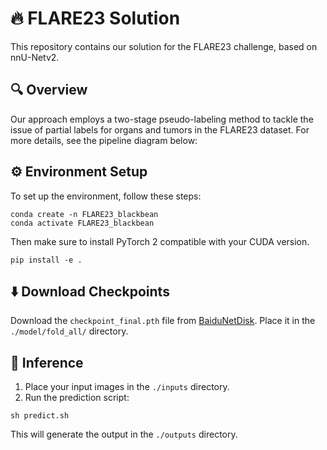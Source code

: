 # 🔥 FLARE23 Solution

This repository contains our solution for the FLARE23 challenge, based on nnU-Netv2.

## 🔍 Overview

Our approach employs a two-stage pseudo-labeling method to tackle the issue of partial labels for organs and tumors in the FLARE23 dataset. For more details, see the pipeline diagram below:


## ⚙️ Environment Setup

To set up the environment, follow these steps:

```
conda create -n FLARE23_blackbean
conda activate FLARE23_blackbean
```
Then make sure to install PyTorch 2 compatible with your CUDA version.
```
pip install -e .
```

## ⬇️ Download Checkpoints

Download the `checkpoint_final.pth` file from [BaiduNetDisk](https://pan.baidu.com/s/1Nt_ZD2lyp4mS9UA5Xeajuw?pwd=jip3). Place it in the `./model/fold_all/` directory.

## 🚀 Inference

1. Place your input images in the `./inputs` directory.
2. Run the prediction script:

```
sh predict.sh
```

This will generate the output in the `./outputs` directory.
